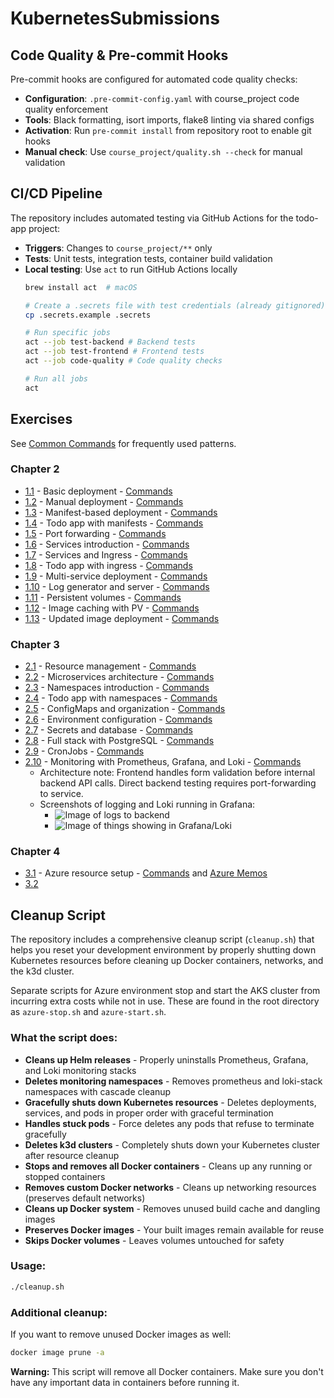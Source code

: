 # KubernetesSubmissions

## Code Quality & Pre-commit Hooks

Pre-commit hooks are configured for automated code quality checks:

- **Configuration**: `.pre-commit-config.yaml` with course_project code quality enforcement
- **Tools**: Black formatting, isort imports, flake8 linting via shared configs
- **Activation**: Run `pre-commit install` from repository root to enable git hooks
- **Manual check**: Use `course_project/quality.sh --check` for manual validation

## CI/CD Pipeline

The repository includes automated testing via GitHub Actions for the todo-app project:

- **Triggers**: Changes to `course_project/**` only
- **Tests**: Unit tests, integration tests, container build validation
- **Local testing**: Use `act` to run GitHub Actions locally
  ```bash
  brew install act  # macOS
  
  # Create a .secrets file with test credentials (already gitignored)
  cp .secrets.example .secrets
  
  # Run specific jobs
  act --job test-backend # Backend tests
  act --job test-frontend # Frontend tests
  act --job code-quality # Code quality checks
  
  # Run all jobs
  act
  ```

## Exercises

See [Common Commands](docs/exercises/common-commands.md) for frequently used patterns.

### Chapter 2

- [1.1](https://github.com/rjpalt/KubernetesMOOC/tree/1.1/log_output) - Basic deployment - [Commands](docs/exercises/1.1-commands.md)
- [1.2](https://github.com/rjpalt/KubernetesMOOC/tree/1.2/course_project/) - Manual deployment - [Commands](docs/exercises/1.2-commands.md)
- [1.3](https://github.com/rjpalt/KubernetesMOOC/tree/1.3/log_output) - Manifest-based deployment - [Commands](docs/exercises/1.3-commands.md)
- [1.4](https://github.com/rjpalt/KubernetesMOOC/tree/1.4/course_project/) - Todo app with manifests - [Commands](docs/exercises/1.4-commands.md)
- [1.5](https://github.com/rjpalt/KubernetesMOOC/tree/1.5/course_project/) - Port forwarding - [Commands](docs/exercises/1.5-commands.md)
- [1.6](https://github.com/rjpalt/KubernetesMOOC/tree/1.6/course_project/) - Services introduction - [Commands](docs/exercises/1.6-commands.md)
- [1.7](https://github.com/rjpalt/KubernetesMOOC/tree/1.7/log_output) - Services and Ingress - [Commands](docs/exercises/1.7-commands.md)
- [1.8](https://github.com/rjpalt/KubernetesMOOC/tree/1.8/course_project/) - Todo app with ingress - [Commands](docs/exercises/1.8-commands.md)
- [1.9](https://github.com/rjpalt/KubernetesMOOC/tree/1.9/ping-pong) - Multi-service deployment - [Commands](docs/exercises/1.9-commands.md)
- [1.10](https://github.com/rjpalt/KubernetesMOOC/tree/1.10/log_output) - Log generator and server - [Commands](docs/exercises/1.10-commands.md)
- [1.11](https://github.com/rjpalt/KubernetesMOOC/tree/1.11/ping-pong) - Persistent volumes - [Commands](docs/exercises/1.11-commands.md)
- [1.12](https://github.com/rjpalt/KubernetesMOOC/tree/1.12/course_project/todo-app) - Image caching with PV - [Commands](docs/exercises/1.12-commands.md)
- [1.13](https://github.com/rjpalt/KubernetesMOOC/tree/1.13/course_project/todo-app) - Updated image deployment - [Commands](docs/exercises/1.13-commands.md)

### Chapter 3

- [2.1](https://github.com/rjpalt/KubernetesMOOC/tree/2.1/ping-pong) - Resource management - [Commands](docs/exercises/2.1-commands.md)
- [2.2](https://github.com/rjpalt/KubernetesMOOC/tree/2.2/course_project) - Microservices architecture - [Commands](docs/exercises/2.2-commands.md)
- [2.3](https://github.com/rjpalt/KubernetesMOOC/tree/2.3/ping-pong) - Namespaces introduction - [Commands](docs/exercises/2.3-commands.md)
- [2.4](https://github.com/rjpalt/KubernetesMOOC/tree/2.4/course_project) - Todo app with namespaces - [Commands](docs/exercises/2.4-commands.md)
- [2.5](https://github.com/rjpalt/KubernetesMOOC/tree/2.5/ping-pong) - ConfigMaps and organization - [Commands](docs/exercises/2.5-commands.md)
- [2.6](https://github.com/rjpalt/KubernetesMOOC/tree/2.6/course_project) - Environment configuration - [Commands](docs/exercises/2.6-commands.md)
- [2.7](https://github.com/rjpalt/KubernetesMOOC/tree/2.7/ping-pong) - Secrets and database - [Commands](docs/exercises/2.7-commands.md)
- [2.8](https://github.com/rjpalt/KubernetesMOOC/tree/2.8/course_project) - Full stack with PostgreSQL - [Commands](docs/exercises/2.8-commands.md)
- [2.9](https://github.com/rjpalt/KubernetesMOOC/tree/2.9/course_project) - CronJobs - [Commands](docs/exercises/2.9-commands.md)
- [2.10](https://github.com/rjpalt/KubernetesMOOC/tree/2.10/course_project) - Monitoring with Prometheus, Grafana, and Loki - [Commands](docs/exercises/2.10-commands.md)
  - Architecture note: Frontend handles form validation before internal backend API calls. Direct backend testing requires port-forwarding to service.
  - Screenshots of logging and Loki running in Grafana:
    - ![Image of logs to backend](https://github.com/user-attachments/assets/a883577e-17bd-465f-aae4-c2c0fc1aa576)
    - ![Image of things showing in Grafana/Loki](https://github.com/user-attachments/assets/1cba766c-f513-4b75-8ccc-87f6e7c0d1fb) 

### Chapter 4

- [3.1]() - Azure resource setup - [Commands](docs/exercises/3.1-commands.md) and [Azure Memos](docs/azure/Azure-memos.md)
- [3.2]()

## Cleanup Script

The repository includes a comprehensive cleanup script (`cleanup.sh`) that helps you reset your development environment by properly shutting down Kubernetes resources before cleaning up Docker containers, networks, and the k3d cluster.

Separate scripts for Azure environment stop and start the AKS cluster from incurring extra costs while not in use. These are found in the root directory as `azure-stop.sh` and `azure-start.sh`.

### What the script does:
- **Cleans up Helm releases** - Properly uninstalls Prometheus, Grafana, and Loki monitoring stacks
- **Deletes monitoring namespaces** - Removes prometheus and loki-stack namespaces with cascade cleanup
- **Gracefully shuts down Kubernetes resources** - Deletes deployments, services, and pods in proper order with graceful termination
- **Handles stuck pods** - Force deletes any pods that refuse to terminate gracefully
- **Deletes k3d clusters** - Completely shuts down your Kubernetes cluster after resource cleanup
- **Stops and removes all Docker containers** - Cleans up any running or stopped containers
- **Removes custom Docker networks** - Cleans up networking resources (preserves default networks)
- **Cleans up Docker system** - Removes unused build cache and dangling images
- **Preserves Docker images** - Your built images remain available for reuse
- **Skips Docker volumes** - Leaves volumes untouched for safety

### Usage:
```bash
./cleanup.sh
```

### Additional cleanup:
If you want to remove unused Docker images as well:
```bash
docker image prune -a
```

**Warning:** This script will remove all Docker containers. Make sure you don't have any important data in containers before running it.
